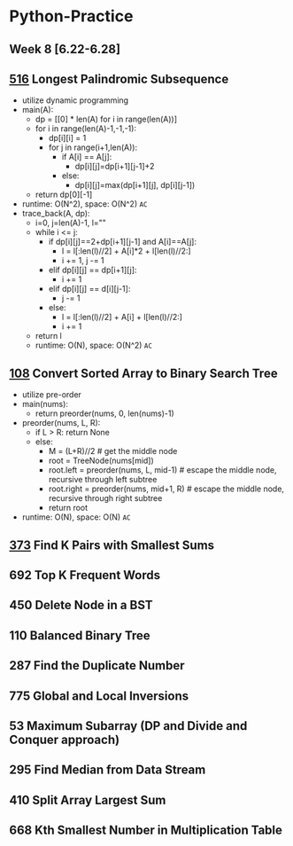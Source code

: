 # Python-Practice

## Week 8 [6.22-6.28]

## [516](https://leetcode.com/problems/longest-palindromic-subsequence/) Longest Palindromic Subsequence
  - utilize dynamic programming
  - main(A):
    - dp = [[0] * len(A) for i in range(len(A))]
    - for i in range(len(A)-1,-1,-1):
        - dp[i][i] = 1
        - for j in range(i+1,len(A)):
            - if A[i] == A[j]:
              - dp[i][j]=dp[i+1][j-1]+2
            - else:
              - dp[i][j]=max(dp[i+1][j], dp[i][j-1])
    - return dp[0][-1]
  - runtime: O(N^2), space: O(N^2) `AC`
  - trace_back(A, dp):
    - i=0, j=len(A)-1, l="" 
    - while i <= j:
      - if dp[i][j]==2+dp[i+1][j-1] and A[i]==A[j]:
        - l = l[:len(l)//2] + A[i]*2 + l[len(l)//2:]
        - i += 1, j -= 1
      - elif dp[i][j] == dp[i+1][j]:
        - i += 1
      - elif dp[i][j] == d[i][j-1]:
        - j -= 1
      - else:
        - l = l[:len(l)//2] + A[i] + l[len(l)//2:]
        - i += 1
    - return l
    - runtime: O(N), space: O(N^2) `AC`
         
## [108](https://leetcode.com/problems/convert-sorted-array-to-binary-search-tree/) Convert Sorted Array to Binary Search Tree
  - utilize pre-order
  - main(nums):
    - return preorder(nums, 0, len(nums)-1)
  - preorder(nums, L, R):
    - if L > R: return None
    - else:
      - M = (L+R)//2 # get the middle node
      - root = TreeNode(nums[mid])
      - root.left = preorder(nums, L, mid-1) # escape the middle node, recursive through left subtree
      - root.right = preorder(nums, mid+1, R) # escape the middle node, recursive through right subtree
      - return root
  - runtime: O(N), space: O(N) `AC` 

## [373](https://leetcode.com/problems/find-k-pairs-with-smallest-sums/) Find K Pairs with Smallest Sums
  

## 692 Top K Frequent Words
## 450 Delete Node in a BST
## 110 Balanced Binary Tree
## 287 Find the Duplicate Number
## 775 Global and Local Inversions
## 53 Maximum Subarray (DP and Divide and Conquer approach)
## 295  Find Median from Data Stream
## 410 Split Array Largest Sum 
## 668 Kth Smallest Number in Multiplication Table

